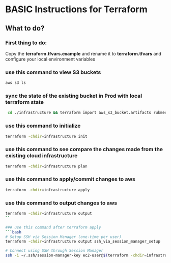 # BASIC Instructions for Terraform

## What to do?

### First thing to do:
Copy the **terraform.tfvars.example** and rename it to **terraform.tfvars** and configure your local environment variables

### use this command to view S3 buckets
```bash
aws s3 ls
```

### sync the state of the existing bucket in Prod with local terraform state
```bash
 cd ./infrastructure && terraform import aws_s3_bucket.artifacts rukmer-commons-artifacts-prod
 ```

### use this command to initialize 
```bash
terraform -chdir=infrastructure init
```

### use this command to see compare the changes made from the existing cloud infrastructure
```bash
terraform -chdir=infrastructure plan
```

### use this command to apply/commit changes to aws
```bash
terraform -chdir=infrastructure apply
```

### use this command to output changes to aws
```bash
terraform -chdir=infrastructure output
``

### use this command after terraform apply
```bash
# Setup SSH via Session Manager (one-time per user)
terraform -chdir=infrastructure output ssh_via_session_manager_setup

# Connect using SSH through Session Manager
ssh -i ~/.ssh/session-manager-key ec2-user@$(terraform -chdir=infrastructure output -raw instance_id)
```